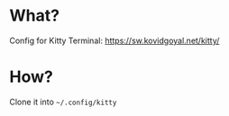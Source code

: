 # What?
Config for Kitty Terminal: https://sw.kovidgoyal.net/kitty/

# How?
Clone it into `~/.config/kitty`
